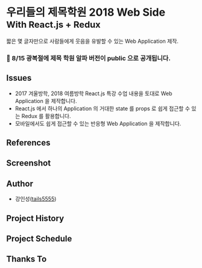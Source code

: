# 우리들의 제목학원 2018 Web Side<br/><small>With React.js + Redux</small>

짧은 몇 글자만으로 사람들에게 웃음을 유발할 수 있는 Web Application 제작.

<h3>🙋 8/15 광복절에 제목 학원 알파 버전이 public 으로 공개됩니다.</h3>

## Issues
- 2017 겨울방학, 2018 여름방학 React.js 특강 수업 내용을 토대로 Web Application 을 제작합니다.
- React.js 에서 하나의 Application 의 거대한 state 를 props 로 쉽게 접근할 수 있는 Redux 를 활용합니다.
- 모바일에서도 쉽게 접근할 수 있는 반응형 Web Application 을 제작합니다.

## References

## Screenshot

## Author

- 강인성([tails5555](http://github.com/tails5555))

## Project History

## Project Schedule

## Thanks To
